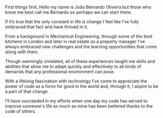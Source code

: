 First things first, Hello my name is João Bernardo Oliveira but those who know me best call me Bernardo so perhaps we can start there.

If it’s true that the only constant in life is change I feel like I’ve fully embraced that fact and have thrived in it.

From a background in Mechanical Engineering, through some of the best kitchens in London and later in real estate as a property manager I’ve always embraced new challenges and the learning opportunities that come along with them.

Though seemingly unrelated, all of these experiences taught me skills and abilities that allow me to adapt quickly and effectively to all kinds of demands that any professional environment can pose.

With a lifelong fascination with technology I’ve come to appreciate the power of code as a force for good in the world and, through it, I aspire to be a part of that change. 

I’ll have succeeded in my efforts when one day my code has served to improve someone's life as much as mine has been bettered thanks to the code of others.
